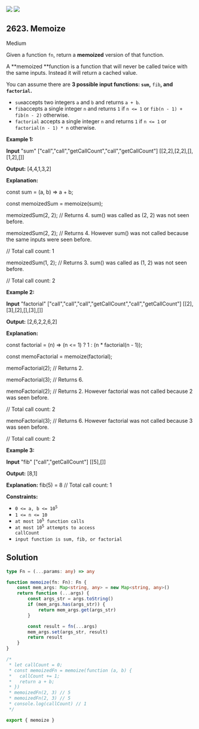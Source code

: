 [![](https://img.shields.io/github/stars/javadev/LeetCode-in-Kotlin?label=Stars&style=flat-square)](https://github.com/javadev/LeetCode-in-Kotlin)
[![](https://img.shields.io/github/forks/javadev/LeetCode-in-Kotlin?label=Fork%20me%20on%20GitHub%20&style=flat-square)](https://github.com/javadev/LeetCode-in-Kotlin/fork)

## 2623\. Memoize

Medium

Given a function `fn`, return a **memoized** version of that function.

A **memoized **function is a function that will never be called twice with the same inputs. Instead it will return a cached value.

You can assume there are **3 **possible input functions: `sum`**,** `fib`**, **and `factorial`**.**

*   `sum`accepts two integers `a` and `b` and returns `a + b`.
*   `fib`accepts a single integer `n` and returns `1` if `n <= 1` or `fib(n - 1) + fib(n - 2)` otherwise.
*   `factorial` accepts a single integer `n` and returns `1` if `n <= 1` or `factorial(n - 1) * n` otherwise.

**Example 1:**

**Input** "sum" ["call","call","getCallCount","call","getCallCount"] [[2,2],[2,2],[],[1,2],[]]

**Output:** [4,4,1,3,2]

**Explanation:** 

const sum = (a, b) => a + b; 

const memoizedSum = memoize(sum); 

memoizedSum(2, 2); // Returns 4. sum() was called as (2, 2) was not seen before. 

memoizedSum(2, 2); // Returns 4. However sum() was not called because the same inputs were seen before. 

// Total call count: 1 

memoizedSum(1, 2); // Returns 3. sum() was called as (1, 2) was not seen before. 

// Total call count: 2

**Example 2:**

**Input** "factorial" ["call","call","call","getCallCount","call","getCallCount"] [[2],[3],[2],[],[3],[]]

**Output:** [2,6,2,2,6,2]

**Explanation:** 

const factorial = (n) => (n <= 1) ? 1 : (n \* factorial(n - 1)); 

const memoFactorial = memoize(factorial); 

memoFactorial(2); // Returns 2. 

memoFactorial(3); // Returns 6. 

memoFactorial(2); // Returns 2. However factorial was not called because 2 was seen before.

// Total call count: 2 

memoFactorial(3); // Returns 6. However factorial was not called because 3 was seen before. 

// Total call count: 2

**Example 3:**

**Input** "fib" ["call","getCallCount"] [[5],[]]

**Output:** [8,1]

**Explanation:** fib(5) = 8 // Total call count: 1

**Constraints:**

*   <code>0 <= a, b <= 10<sup>5</sup></code>
*   `1 <= n <= 10`
*   <code>at most 10<sup>5</sup> function calls</code>
*   <code>at most 10<sup>5</sup> attempts to access callCount</code>
*   `input function is sum, fib, or factorial`

## Solution

```typescript
type Fn = (...params: any) => any

function memoize(fn: Fn): Fn {
    const mem_args: Map<string, any> = new Map<string, any>()
    return function (...args) {
        const args_str = args.toString()
        if (mem_args.has(args_str)) {
            return mem_args.get(args_str)
        }

        const result = fn(...args)
        mem_args.set(args_str, result)
        return result
    }
}

/*
 * let callCount = 0;
 * const memoizedFn = memoize(function (a, b) {
 *	 callCount += 1;
 *   return a + b;
 * })
 * memoizedFn(2, 3) // 5
 * memoizedFn(2, 3) // 5
 * console.log(callCount) // 1
 */

export { memoize }
```